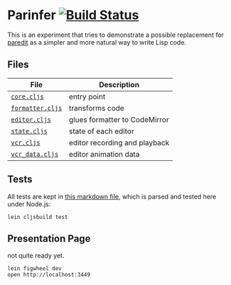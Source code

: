 # Parinfer [![Build Status](https://travis-ci.org/shaunlebron/parinfer.svg?branch=master)](https://travis-ci.org/shaunlebron/parinfer)

This is an experiment that tries to demonstrate a possible replacement for
[paredit] as a simpler and more natural way to write Lisp code.

[paredit]:http://danmidwood.com/content/2014/11/21/animated-paredit.html

## Files

| File  | Description  |
|-------|--------------|
| [`core.cljs`] | entry point |
| [`formatter.cljs`] | transforms code |
| [`editor.cljs`] | glues formatter to CodeMirror |
| [`state.cljs`] | state of each editor |
| [`vcr.cljs`] | editor recording and playback |
| [`vcr_data.cljs`] | editor animation data |

[`core.cljs`]:src/parinfer/core.cljs
[`formatter.cljs`]:src/parinfer/formatter.cljs
[`editor.cljs`]:src/parinfer/editor.cljs
[`state.cljs`]:src/parinfer/state.cljs
[`vcr.cljs`]:src/parinfer/vcr.cljs
[`vcr_data.cljs`]:src/parinfer/vcr_data.cljs

## Tests

All tests are kept in [this markdown file](formatter-test.md), which is parsed
and tested here under Node.js:

```
lein cljsbuild test
```

## Presentation Page

not quite ready yet.

```
lein figwheel dev
open http://localhost:3449
```
